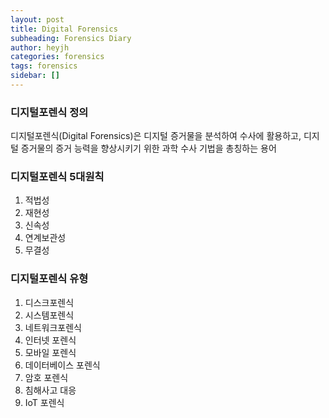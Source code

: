 ```yaml
---
layout: post
title: Digital Forensics 
subheading: Forensics Diary
author: heyjh
categories: forensics
tags: forensics
sidebar: []
---
```

<!-- 
#### 디지털포렌식 공부 일기 #### -->

### 디지털포렌식 정의 ### 
디지털포렌식(Digital Forensics)은 디지털 증거물을 분석하여 수사에 활용하고, 디지털 증거물의 증거 능력을 향상시키기 위한 과학 수사 기법을 총칭하는 용어


### 디지털포렌식 5대원칙 ###
1. 적법성
2. 재현성
3. 신속성
4. 연계보관성
5. 무결성


### 디지털포렌식 유형 ### 
1. 디스크포렌식
2. 시스템포렌식
3. 네트워크포렌식
4. 인터넷 포렌식
5. 모바일 포렌식
6. 데이터베이스 포렌식
7. 암호 포렌식
8. 침해사고 대응
9. IoT 포렌식
